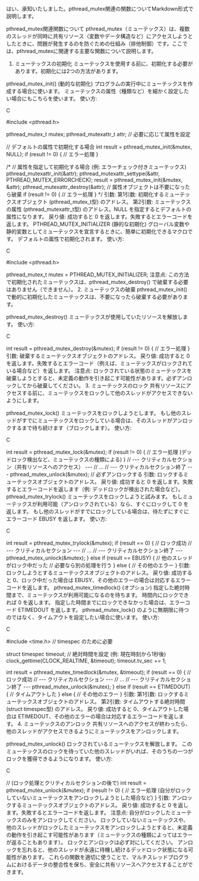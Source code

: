 はい、承知いたしました。pthread_mutex関連の関数についてMarkdown形式で説明します。

pthread_mutex関連関数について
pthread_mutex（ミューテックス）は、複数のスレッドが同時に共有リソース（変数やデータ構造など）にアクセスしようとしたときに、問題が発生するのを防ぐための仕組み（排他制御）です。ここでは、pthread_mutexに関連する主要な関数について説明します。

1. ミューテックスの初期化
ミューテックスを使用する前に、初期化する必要があります。初期化には2つの方法があります。

pthread_mutex_init() (動的な初期化)
プログラムの実行中にミューテックスを作成する場合に使います。
ミューテックスの属性（種類など）を細かく設定したい場合にもこちらを使います。
使い方:

C

#include <pthread.h>

pthread_mutex_t mutex;
pthread_mutexattr_t attr; // 必要に応じて属性を設定

// デフォルトの属性で初期化する場合
int result = pthread_mutex_init(&mutex, NULL);
if (result != 0) {
    // エラー処理
}

/*
// 属性を指定して初期化する場合 (例: エラーチェック付きミューテックス)
pthread_mutexattr_init(&attr);
pthread_mutexattr_settype(&attr, PTHREAD_MUTEX_ERRORCHECK);
result = pthread_mutex_init(&mutex, &attr);
pthread_mutexattr_destroy(&attr); // 属性オブジェクトは不要になったら破棄
if (result != 0) {
    // エラー処理
}
*/
引数:
第1引数: 初期化するミューテックスオブジェクト (pthread_mutex_t型) のアドレス。
第2引数: ミューテックスの属性 (pthread_mutexattr_t型) のアドレス。NULL を指定するとデフォルトの属性になります。
戻り値: 成功すると 0 を返します。失敗するとエラーコードを返します。
PTHREAD_MUTEX_INITIALIZER (静的な初期化)
グローバル変数や静的変数としてミューテックスを宣言するときに、簡単に初期化できるマクロです。
デフォルトの属性で初期化されます。
使い方:

C

#include <pthread.h>

pthread_mutex_t mutex = PTHREAD_MUTEX_INITIALIZER;
注意点: この方法で初期化されたミューテックスは、pthread_mutex_destroy() で破棄する必要はありません（できません）。
2. ミューテックスの破棄
pthread_mutex_init() で動的に初期化したミューテックスは、不要になったら破棄する必要があります。

pthread_mutex_destroy()
ミューテックスが使用していたリソースを解放します。
使い方:

C

int result = pthread_mutex_destroy(&mutex);
if (result != 0) {
    // エラー処理
}
引数: 破棄するミューテックスオブジェクトのアドレス。
戻り値: 成功すると 0 を返します。失敗するとエラーコード（例えば、ミューテックスがロックされている場合など）を返します。
注意点: ロックされている状態のミューテックスを破棄しようとすると、未定義の動作を引き起こす可能性があります。必ずアンロックしてから破棄してください。
3. ミューテックスのロック
共有リソースにアクセスする前に、ミューテックスをロックして他のスレッドがアクセスできないようにします。

pthread_mutex_lock()
ミューテックスをロックしようとします。
もし他のスレッドがすでにミューテックスをロックしている場合は、そのスレッドがアンロックするまで待ち続けます（ブロックします）。
使い方:

C

int result = pthread_mutex_lock(&mutex);
if (result != 0) {
    // エラー処理 (デッドロック検出など、ミューテックスの種類による)
}
// --- クリティカルセクション（共有リソースへのアクセス） ---
// ...
// --- クリティカルセクション終了 ---
pthread_mutex_unlock(&mutex); // 必ずアンロックする
引数: ロックするミューテックスオブジェクトのアドレス。
戻り値: 成功すると 0 を返します。失敗するとエラーコードを返します（例: デッドロックが検出された場合など）。
pthread_mutex_trylock()
ミューテックスをロックしようと試みます。
もしミューテックスが利用可能（アンロックされている）なら、すぐにロックして 0 を返します。
もし他のスレッドがすでにロックしている場合は、待たずにすぐにエラーコード EBUSY を返します。
使い方:

C

int result = pthread_mutex_trylock(&mutex);
if (result == 0) {
    // ロック成功
    // --- クリティカルセクション ---
    // ...
    // --- クリティカルセクション終了 ---
    pthread_mutex_unlock(&mutex);
} else if (result == EBUSY) {
    // 他のスレッドがロック中だった
    // 必要なら別の処理を行う
} else {
    // その他のエラー
}
引数: ロックしようとするミューテックスオブジェクトのアドレス。
戻り値: 成功すると 0、ロック中だった場合は EBUSY、その他のエラーの場合は対応するエラーコードを返します。
pthread_mutex_timedlock() (オプション)
指定した絶対時間まで、ミューテックスが利用可能になるのを待ちます。
時間内にロックできれば 0 を返します。
指定した時間までにロックできなかった場合は、エラーコード ETIMEDOUT を返します。
pthread_mutex_lock() のように無期限に待つのではなく、タイムアウトを設定したい場合に使います。
使い方:

C

#include <time.h> // timespec のために必要

struct timespec timeout;
// 絶対時間を設定 (例: 現在時刻から1秒後)
clock_gettime(CLOCK_REALTIME, &timeout);
timeout.tv_sec += 1;

int result = pthread_mutex_timedlock(&mutex, &timeout);
if (result == 0) {
    // ロック成功
    // --- クリティカルセクション ---
    // ...
    // --- クリティカルセクション終了 ---
    pthread_mutex_unlock(&mutex);
} else if (result == ETIMEDOUT) {
    // タイムアウトした
} else {
    // その他のエラー
}
引数:
第1引数: ロックするミューテックスオブジェクトのアドレス。
第2引数: タイムアウトする絶対時間 (struct timespec型) のアドレス。
戻り値: 成功すると 0、タイムアウトした場合は ETIMEDOUT、その他のエラーの場合は対応するエラーコードを返します。
4. ミューテックスのアンロック
共有リソースへのアクセスが終わったら、他のスレッドがアクセスできるようにミューテックスをアンロックします。

pthread_mutex_unlock()
ロックされているミューテックスを解放します。
このミューテックスのロックを待っていた他のスレッドがいれば、そのうちの一つがロックを獲得できるようになります。
使い方:

C

// (ロック処理とクリティカルセクションの後で)
int result = pthread_mutex_unlock(&mutex);
if (result != 0) {
    // エラー処理 (自分がロックしていないミューテックスをアンロックしようとした場合など)
}
引数: アンロックするミューテックスオブジェクトのアドレス。
戻り値: 成功すると 0 を返します。失敗するとエラーコードを返します。
注意点:
自分がロックしたミューテックスのみをアンロックしてください。
ロックしていないミューテックスや、他のスレッドがロックしたミューテックスをアンロックしようとすると、未定義の動作を引き起こす可能性があります（ミューテックスの種類によってはエラーが返ることもあります）。
ロックとアンロックは必ず対にしてください。 アンロックを忘れると、他のスレッドが永遠に待機し続けるデッドロック状態になる可能性があります。
これらの関数を適切に使うことで、マルチスレッドプログラムにおけるデータの整合性を保ち、安全に共有リソースへアクセスすることができます。